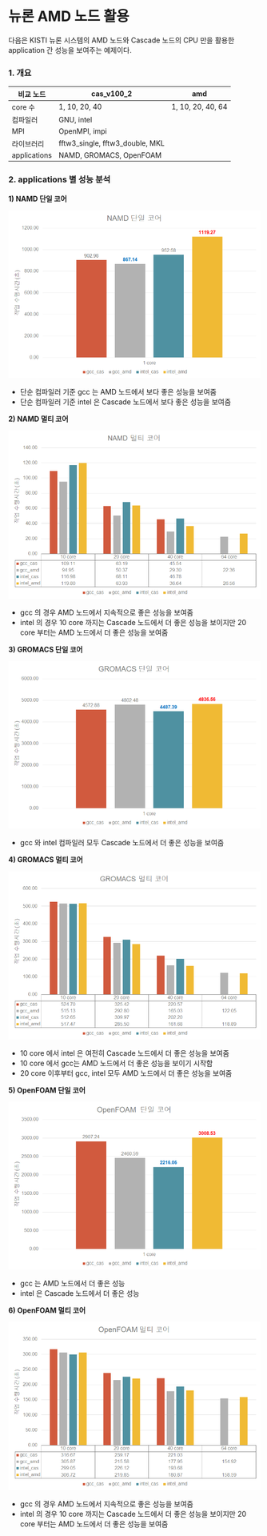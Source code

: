 # 뉴론 AMD 노드 활용

&#x20;

다음은 KISTI 뉴론 시스템의 AMD 노드와 Cascade 노드의 CPU 만을 활용한 application 간 성능을 보여주는 예제이다.

&#x20;

### 1. 개요

| 비교 노드        | cas\_v100\_2                      | amd               |
| ------------ | --------------------------------- | ----------------- |
| core 수       | 1, 10, 20, 40                     | 1, 10, 20, 40, 64 |
| 컴파일러         | GNU, intel                        |                   |
| MPI          | OpenMPI, impi                     |                   |
| 라이브러리        | fftw3\_single, fftw3\_double, MKL |                   |
| applications | NAMD, GROMACS, OpenFOAM           |                   |

&#x20;

### 2. applications 별 성능 분석

**1) NAMD 단일 코어**

![](../../.gitbook/assets/KhE7iPjTVhofXC6n76X3b0.png)

* 단순 컴파일러 기준 gcc 는 AMD 노드에서 보다 좋은 성능을 보여줌
* 단순 컴파일러 기준 intel 은 Cascade 노드에서 보다 좋은 성능을 보여줌

&#x20;

**2) NAMD 멀티 코어**

![](../../.gitbook/assets/CjkxZ5ByrvqyUiqdnJ34Wk.png)

* gcc 의 경우 AMD 노드에서 지속적으로 좋은 성능을 보여줌
* intel 의 경우 10 core 까지는 Cascade 노드에서 더 좋은 성능을 보이지만 20 core 부터는 AMD 노드에서 더 좋은 성능을 보여줌

&#x20;

**3) GROMACS 단일 코어**

![](../../.gitbook/assets/wIWLus8EUI66AL6GsZke6K.png)

* gcc 와 intel 컴파일러 모두 Cascade 노드에서 더 좋은 성능을 보여줌

&#x20;

**4) GROMACS 멀티 코어**

![](../../.gitbook/assets/HDapdj2GA5WvBtpc2jng00.png)

* 10 core 에서 intel 은 여전히 Cascade 노드에서 더 좋은 성능을 보여줌
* 10 core 에서 gcc는 AMD 노드에서 더 좋은 성능을 보이기 시작함
* 20 core 이후부터 gcc, intel 모두 AMD 노드에서 더 좋은 성능을 보여줌

&#x20;

**5) OpenFOAM 단일 코어**

![](../../.gitbook/assets/wooTLQ8VMAp3JOxiRQYU90.png)

* gcc 는 AMD 노드에서 더 좋은 성능
* intel 은 Cascade 노드에서 더 좋은 성능

&#x20;

**6) OpenFOAM 멀티 코어**

![](../../.gitbook/assets/k86ZqqDl1WLI6fW8WWL2E0.png)

* gcc 의 경우 AMD 노드에서 지속적으로 좋은 성능을 보여줌
* intel 의 경우 10 core 까지는 Cascade 노드에서 더 좋은 성능을 보이지만 20 core 부터는 AMD 노드에서 더 좋은 성능을 보여줌&#x20;

&#x20;
